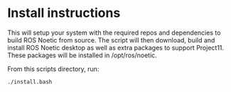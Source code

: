 # Install instructions

This will setup your system with the required repos and dependencies to build ROS Noetic from source. The script will then download, build and install ROS Noetic desktop as well as extra packages to support Project11. These packages will be installed in /opt/ros/noetic.

From this scripts directory, run:

    ./install.bash
